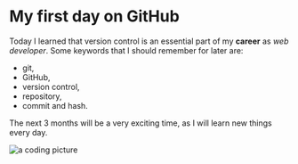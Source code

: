 # My first day on GitHub 
Today I learned that version control is an essential part of my **career** as _web developer_. 
Some keywords that I should remember for later are: 
- git, 
- GitHub, 
- version control, 
- repository, 
- commit and hash. 

The next 3 months will be a very exciting time, as I will learn new things every day.

![a coding picture](source)
